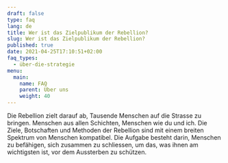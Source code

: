 ```yaml
---
draft: false
type: faq
lang: de
title: Wer ist das Zielpublikum der Rebellion?
slug: Wer ist das Zielpublikum der Rebellion?
published: true
date: 2021-04-25T17:10:51+02:00
faq_types:
  - über-die-strategie
menu:
  main:
    name: FAQ
    parent: Über uns
    weight: 40
---
```

Die Rebellion zielt darauf ab, Tausende Menschen auf die Strasse zu bringen. Menschen aus allen Schichten, Menschen wie du und ich. Die Ziele, Botschaften und Methoden der Rebellion sind mit einem breiten Spektrum von Menschen kompatibel. Die Aufgabe besteht darin, Menschen zu befähigen, sich zusammen zu schliessen, um das, was ihnen am wichtigsten ist, vor dem Aussterben zu schützen.